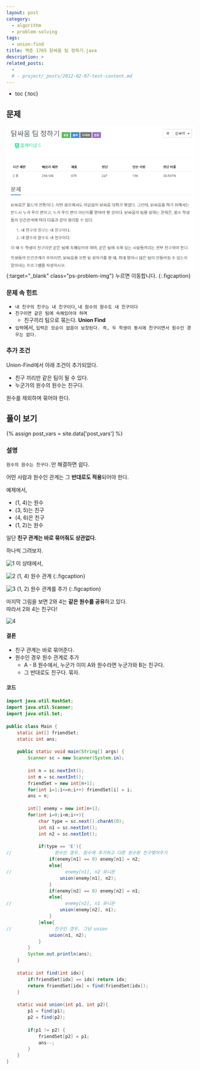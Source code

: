 ```yaml
---
layout: post
category: 
  - algorithm
  - problem-solving
tags:
  - union-find
title: 백준 1765 닭싸움 팀 정하기.java
description: >
related_posts:
  - 
  # - project/_posts/2012-02-07-test-content.md
---
```

<!-- blank -->

* toc
{:toc}

## 문제
[![문제](/assets/img/problem-solving/boj1765/problem.png)](https://www.acmicpc.net/problem/1765){:target="_blank" class="ps-problem-img"}
누르면 이동합니다.
{:.figcaption}

### 문제 속 힌트
* `내 친구의 친구는 내 친구이다`, `내 원수의 원수도 내 친구이다`
* `친구이면 같은 팀에 속해있어야 하며`
    * 친구끼리 팀으로 묶는다. **Union Find**
* `입력`에서, `입력은 모순이 없음이 보장된다. 즉, 두 학생이 동시에 친구이면서 원수인 경우는 없다.`

### 추가 조건
Union-Find에서 아래 조건이 추가되었다.

* 친구 끼리만 같은 팀이 될 수 있다.
* 누군가의 원수의 원수는 친구다.

원수를 제외하며 묶어야 한다.

<div class="collapsible-title" markdown="1">

## 풀이 보기
{% assign post_vars = site.data['post_vars'] %}

</div>
<div class="collapsible-body" markdown="1">

### 설명
`원수의 원수는 친구다.`만 해결하면 쉽다.  

어떤 사람과 원수인 관계는 그 **반대로도 적용**되어야 한다.  

예제에서,
* (1, 4)는 원수
* (3, 5)는 친구
* (4, 6)은 친구
* (1, 2)는 원수

일단 **친구 관계는 바로 묶어줘도 상관없다.**  

하나씩 그려보자.

![1]({{post_vars.ps.imgpath}}/boj1765/1.png)
이 상태에서,

![2]({{post_vars.ps.imgpath}}/boj1765/2.png)
(1, 4) 원수 관계
{:.figcaption}

![3]({{post_vars.ps.imgpath}}/boj1765/3.png)
(1, 2) 원수 관계를 추가
{:.figcaption}

마지막 그림을 보면 2와 4는 **같은 원수를 공유**하고 있다.  
따라서 2와 4는 친구다!

![4]({{post_vars.ps.imgpath}}/boj1765/4.png)

#### 결론
* 친구 관계는 바로 묶어준다.
* 원수인 경우 원수 관계로 추가
    * A - B 원수에서, 누군가 이미 A와 원수라면 누군가와 B는 친구다.
    * 그 반대로도 친구다. 묶자.

#### 코드

```java
import java.util.HashSet;
import java.util.Scanner;
import java.util.Set;

public class Main {
    static int[] friendSet;
    static int ans;

    public static void main(String[] args) {
        Scanner sc = new Scanner(System.in);

        int n = sc.nextInt();
        int m = sc.nextInt();
        friendSet = new int[n+1];
        for(int i=1;i<=n;i++) friendSet[i] = i;
        ans = n;

        int[] enemy = new int[n+1];
        for(int i=0;i<m;i++){
            char type = sc.next().charAt(0);
            int n1 = sc.nextInt();
            int n2 = sc.nextInt();

            if(type == 'E'){
//                원수인 경우. 원수에 추가하고 다른 원수랑 친구맺어주기
                if(enemy[n1] == 0) enemy[n1] = n2;
                else{
//                    enemy[n1], n2 유니온
                    union(enemy[n1], n2);
                }
                if(enemy[n2] == 0) enemy[n2] = n1;
                else{
//                    enemy[n2], n1 유니온
                    union(enemy[n2], n1);
                }
            }else{
//                친구인 경우. 그냥 union
                union(n1, n2);
            }
        }
        System.out.println(ans);
    }

    static int find(int idx){
        if(friendSet[idx] == idx) return idx;
        return friendSet[idx] = find(friendSet[idx]);
    }

    static void union(int p1, int p2){
        p1 = find(p1);
        p2 = find(p2);

        if(p1 != p2) {
            friendSet[p2] = p1;
            ans--;
        }
    }
}
```

</div>
<script>collapsibleInit()</script>